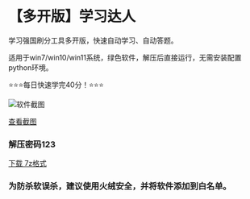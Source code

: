 ﻿# 【多开版】学习达人

学习强国刷分工具多开版，快速自动学习、自动答题。

适用于win7/win10/win11系统，绿色软件，解压后直接运行，无需安装配置python环境。

⭐⭐⭐每日快速学完40分！⭐⭐⭐

![软件截图](https://s1.ax1x.com/2022/10/19/xsXW0e.jpg)

[查看截图](https://s1.ax1x.com/2022/10/19/xsXW0e.jpg)

### 解压密码123

[下载 7z格式](https://avin88.github.io/xx/%E5%AD%A6%E4%B9%A0%E8%BE%BE%E4%BA%BA.7z)

### 为防杀软误杀，建议使用火绒安全，并将软件添加到白名单。